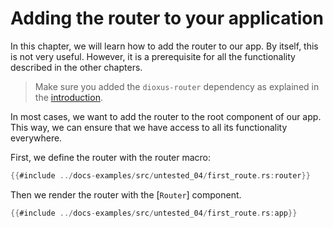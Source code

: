 # Adding the router to your application

In this chapter, we will learn how to add the router to our app. By itself, this
is not very useful. However, it is a prerequisite for all the functionality
described in the other chapters.

> Make sure you added the `dioxus-router` dependency as explained in the
> [introduction](../index.md).

In most cases, we want to add the router to the root component of our app. This
way, we can ensure that we have access to all its functionality everywhere.

First, we define the router with the router macro:

```rust
{{#include ../docs-examples/src/untested_04/first_route.rs:router}}
```

Then we render the router with the [`Router`] component.

```rust
{{#include ../docs-examples/src/untested_04/first_route.rs:app}}
```

